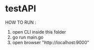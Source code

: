 # testAPI
HOW TO RUN :

1. open CLI inside this folder
2. go run main.go
3. open browser "http://localhost:9000"
